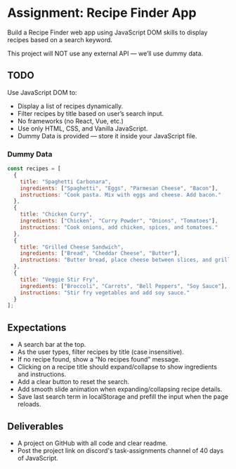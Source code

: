 # Assignment: Recipe Finder App

Build a Recipe Finder web app using JavaScript DOM skills to display recipes based on a search keyword.

This project will NOT use any external API — we’ll use dummy data.

## TODO

Use JavaScript DOM to:

- Display a list of recipes dynamically.
- Filter recipes by title based on user’s search input.
- No frameworks (no React, Vue, etc.)
- Use only HTML, CSS, and Vanilla JavaScript.
- Dummy Data is provided — store it inside your JavaScript file.

### Dummy Data

```js
const recipes = [
  {
    title: "Spaghetti Carbonara",
    ingredients: ["Spaghetti", "Eggs", "Parmesan Cheese", "Bacon"],
    instructions: "Cook pasta. Mix with eggs and cheese. Add bacon."
  },
  {
    title: "Chicken Curry",
    ingredients: ["Chicken", "Curry Powder", "Onions", "Tomatoes"],
    instructions: "Cook onions, add chicken, spices, and tomatoes."
  },
  {
    title: "Grilled Cheese Sandwich",
    ingredients: ["Bread", "Cheddar Cheese", "Butter"],
    instructions: "Butter bread, place cheese between slices, and grill."
  },
  {
    title: "Veggie Stir Fry",
    ingredients: ["Broccoli", "Carrots", "Bell Peppers", "Soy Sauce"],
    instructions: "Stir fry vegetables and add soy sauce."
  }
];
```

## Expectations

- A search bar at the top.
- As the user types, filter recipes by title (case insensitive).
- If no recipe found, show a “No recipes found” message.
- Clicking on a recipe title should expand/collapse to show ingredients and instructions.
- Add a clear button to reset the search.
- Add smooth slide animation when expanding/collapsing recipe details.
- Save last search term in localStorage and prefill the input when the page reloads.

## Deliverables

- A project on GitHub with all code and clear readme.
- Post the project link on discord's task-assignments channel of 40 days of JavaScript.